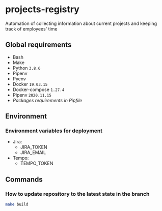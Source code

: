 # projects-registry
Automation of collecting information about current projects and keeping track of employees' time 

## Global requirements
- Bash
- Make
- Python ```3.8.6```
- Pipenv
- Pyenv
- Docker ```19.03.15```
- Docker-compose ```1.27.4```
- Pipenv ```2020.11.15```
- *Packages requirements in Pipfile*

## Environment

### Environment variables for deployment
- Jira:
    - JIRA_TOKEN
    - JIRA_EMAIL
- Tempo:
   - TEMPO_TOKEN

## Commands

### How to update repository to the latest state in the branch
```bash
make build
```